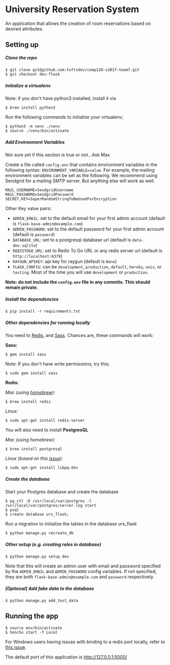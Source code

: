 # University Reservation System 

An application that allows the creation of room reservations based on desired attributes.

## Setting up

##### Clone the repo

```
$ git clone git@github.com:tuftsdev/comp120-s2017-team7.git
$ git checkout dev-flask
```

##### Initialize a virtualenv

Note: if you don't have python3 installed, install it via 

```
$ brew install python3
```

Run the following commands to initialize your virtualenv;

```
$ python3 -m venv ./venv
$ source ./venv/bin/activate
```

##### Add Environment Variables 

Not sure yet if this section is true or not...Ask Max

Create a file called `config.env` that contains environment variables in the following syntax: `ENVIRONMENT_VARIABLE=value`. For example,
the mailing environment variables can be set as the following. We recommend using Sendgrid for a mailing SMTP server. But anything else will work as well.

```
MAIL_USERNAME=SendgridUsername
MAIL_PASSWORD=SendgridPassword
SECRET_KEY=SuperRandomStringToBeUsedForEncryption
```

Other Key value pairs:

* `ADMIN_EMAIL`: set to the default email for your first admin account (default is `flask-base-admin@example.com`)
* `ADMIN_PASSWORD`: set to the default password for your first admin account (default is `password`)
* `DATABASE_URL`: set to a postgresql database url (default is `data-dev.sqlite`)
* `REDISTOGO_URL`: set to Redis To Go URL or any redis server url (default is `http://localhost:6379`)
* `RAYGUN_APIKEY`: api key for raygun (default is `None`)
* `FLASK_CONFIG`: can be `development`, `production`, `default`, `heroku`, `unix`, or `testing`. Most of the time you will use `development` or `production`. 


**Note: do not include the `config.env` file in any commits. This should remain private.**

##### Install the dependencies

```
$ pip install -r requirements.txt
```

##### Other dependencies for running locally

You need to [Redis](http://redis.io/), and [Sass](http://sass-lang.com/). Chances are, these commands will work:


**Sass:**

```
$ gem install sass
```

Note: If you don't have write permissions, try this;

```
$ sudo gem install sass
```

**Redis:**

_Mac (using [homebrew](http://brew.sh/)):_

```
$ brew install redis
```

_Linux:_

```
$ sudo apt-get install redis-server
```

You will also need to install **PostgresQL**

_Mac (using homebrew):_

```
$ brew install postgresql
```

_Linux (based on this [issue](https://github.com/hack4impact/flask-base/issues/96)):_

```
$ sudo apt-get install libpq-dev
```


##### Create the database

Start your Postgres database and create the database

```
$ pg_ctl -D /usr/local/var/postgres -l /usr/local/var/postgres/server.log start
$ psql
$ create database urs_flask;
```

Run a migration to initialize the tables in the database urs_flask

```
$ python manage.py recreate_db
```

##### Other setup (e.g. creating roles in database)

```
$ python manage.py setup_dev
```

Note that this will create an admin user with email and password specified by the `ADMIN_EMAIL` and `ADMIN_PASSWORD` config variables. If not specified, they are both `flask-base-admin@example.com` and `password` respectively.

##### [Optional] Add fake data to the database

```
$ python manage.py add_test_data
```

## Running the app

```
$ source env/bin/activate
$ honcho start -f Local
```

For Windows users having issues with binding to a redis port locally, refer to [this issue](https://github.com/hack4impact/flask-base/issues/132).

The default port of this application is http://127.0.0.1:5000/

